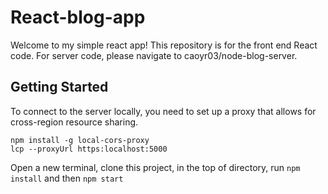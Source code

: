 # React-blog-app
Welcome to my simple react app! This repository is for the front end React code. For server code, please navigate to caoyr03/node-blog-server.

## Getting Started
To connect to the server locally, you need to set up a proxy that allows for cross-region resource sharing. 
```
npm install -g local-cors-proxy
lcp --proxyUrl https:localhost:5000
```
Open a new terminal, clone this project, in the top of directory, run `npm install` and then `npm start`

